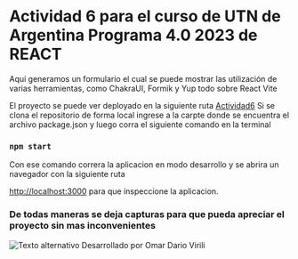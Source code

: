 # Actividad 6 para el curso de UTN de Argentina Programa 4.0 2023 de REACT
Aquí generamos un formulario el cual se puede mostrar las utilización de varias herramientas, como ChakraUI, Formik y Yup todo sobre React Vite

El proyecto se puede ver deployado en la siguiente ruta [Actividad6](https://odv144.github.io/ArgProTP6/)
Si se clona el repositorio de forma local ingrese a la carpte donde se encuentra el archivo package.json y luego corra el siguiente comando en la terminal
### `npm start`
Con ese comando correra la aplicacion en modo desarrollo y se abrira un navegador con la siguiente ruta

[http://localhost:3000](http://localhost:3000) para que inspeccione la aplicacion.

### De todas maneras se deja capturas para que pueda apreciar el proyecto sin mas inconvenientes
![Texto alternativo](https://i.postimg.cc/KvfV1q24/scr.jpg "Captura pagina principal")
Desarrollado por Omar Dario Virili